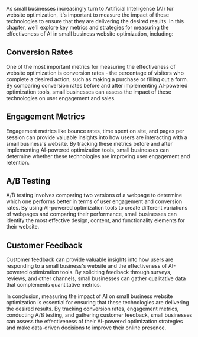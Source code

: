
As small businesses increasingly turn to Artificial Intelligence (AI) for website optimization, it's important to measure the impact of these technologies to ensure that they are delivering the desired results. In this chapter, we'll explore key metrics and strategies for measuring the effectiveness of AI in small business website optimization, including:

Conversion Rates
----------------

One of the most important metrics for measuring the effectiveness of website optimization is conversion rates - the percentage of visitors who complete a desired action, such as making a purchase or filling out a form. By comparing conversion rates before and after implementing AI-powered optimization tools, small businesses can assess the impact of these technologies on user engagement and sales.

Engagement Metrics
------------------

Engagement metrics like bounce rates, time spent on site, and pages per session can provide valuable insights into how users are interacting with a small business's website. By tracking these metrics before and after implementing AI-powered optimization tools, small businesses can determine whether these technologies are improving user engagement and retention.

A/B Testing
-----------

A/B testing involves comparing two versions of a webpage to determine which one performs better in terms of user engagement and conversion rates. By using AI-powered optimization tools to create different variations of webpages and comparing their performance, small businesses can identify the most effective design, content, and functionality elements for their website.

Customer Feedback
-----------------

Customer feedback can provide valuable insights into how users are responding to a small business's website and the effectiveness of AI-powered optimization tools. By soliciting feedback through surveys, reviews, and other channels, small businesses can gather qualitative data that complements quantitative metrics.

In conclusion, measuring the impact of AI on small business website optimization is essential for ensuring that these technologies are delivering the desired results. By tracking conversion rates, engagement metrics, conducting A/B testing, and gathering customer feedback, small businesses can assess the effectiveness of their AI-powered optimization strategies and make data-driven decisions to improve their online presence.

